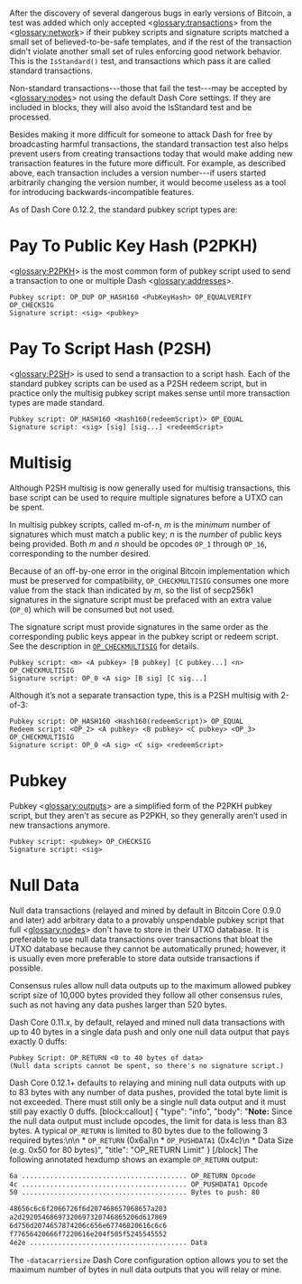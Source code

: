 After the discovery of several dangerous bugs in early versions of Bitcoin, a test was added which only accepted <<glossary:transactions>> from the <<glossary:network>> if their pubkey scripts and signature scripts matched a small set of believed-to-be-safe templates, and if the rest of the transaction didn't violate another small set of rules enforcing good network behavior. This is the `IsStandard()` test, and transactions which pass it are called standard transactions.

Non-standard transactions---those that fail the test---may be accepted by <<glossary:nodes>> not using the default Dash Core settings. If they are included in blocks, they will also avoid the IsStandard test and be processed.

Besides making it more difficult for someone to attack Dash for free by broadcasting harmful transactions, the standard transaction test also helps prevent users from creating transactions today that would make adding new transaction features in the future more difficult. For example, as described above, each transaction includes a version number---if users started arbitrarily changing the version number, it would become useless as a tool for introducing backwards-incompatible features.

As of Dash Core 0.12.2, the standard pubkey script types are:

# Pay To Public Key Hash (P2PKH)

<<glossary:P2PKH>> is the most common form of pubkey script used to send a transaction to one or multiple Dash <<glossary:addresses>>.

```
Pubkey script: OP_DUP OP_HASH160 <PubKeyHash> OP_EQUALVERIFY OP_CHECKSIG
Signature script: <sig> <pubkey>
```

# Pay To Script Hash (P2SH)

<<glossary:P2SH>> is used to send a transaction to a script hash. Each of the standard pubkey scripts can be used as a P2SH redeem script, but in practice only the multisig pubkey script makes sense until more transaction types are made standard.

```
Pubkey script: OP_HASH160 <Hash160(redeemScript)> OP_EQUAL
Signature script: <sig> [sig] [sig...] <redeemScript>
```

# Multisig

Although P2SH multisig is now generally used for multisig transactions, this base script can be used to require multiple signatures before a UTXO can be spent.

In multisig pubkey scripts, called m-of-n, *m* is the *minimum* number of signatures which must match a public key; *n* is the *number* of public keys being provided. Both *m* and *n* should be opcodes `OP_1` through `OP_16`, corresponding to the number desired.

Because of an off-by-one error in the original Bitcoin implementation which must be preserved for compatibility, `OP_CHECKMULTISIG` consumes one more value from the stack than indicated by *m*, so the list of secp256k1 signatures in the signature script must be prefaced with an extra value (`OP_0`) which will be consumed but not used.

The signature script must provide signatures in the same order as the corresponding public keys appear in the pubkey script or redeem script. See the description in [`OP_CHECKMULTISIG`](core-ref-transactions-opcodes) for details.

```
Pubkey script: <m> <A pubkey> [B pubkey] [C pubkey...] <n> OP_CHECKMULTISIG
Signature script: OP_0 <A sig> [B sig] [C sig...]
```

Although it’s not a separate transaction type, this is a P2SH multisig with 2-of-3:

```
Pubkey script: OP_HASH160 <Hash160(redeemScript)> OP_EQUAL
Redeem script: <OP_2> <A pubkey> <B pubkey> <C pubkey> <OP_3> OP_CHECKMULTISIG
Signature script: OP_0 <A sig> <C sig> <redeemScript>
```

# Pubkey

Pubkey <<glossary:outputs>> are a simplified form of the P2PKH pubkey script, but they aren’t as secure as P2PKH, so they generally aren’t used in new transactions anymore.

```
Pubkey script: <pubkey> OP_CHECKSIG
Signature script: <sig>
```

# Null Data

Null data transactions (relayed and mined by default in Bitcoin Core 0.9.0 and later) add arbitrary data to a provably unspendable pubkey script that full <<glossary:nodes>> don't have to store in their UTXO database. It is preferable to use null data transactions over transactions that bloat the UTXO database because they cannot be automatically pruned; however, it is usually even more preferable to store data outside transactions if possible.

Consensus rules allow null data outputs up to the maximum allowed pubkey script size of 10,000 bytes provided they follow all other consensus rules, such as not having any data pushes larger than 520 bytes.

Dash Core 0.11.x, by default, relayed and mined null data transactions with up to 40 bytes in a single data push and only one null data output that pays exactly 0 duffs:

```
Pubkey Script: OP_RETURN <0 to 40 bytes of data>
(Null data scripts cannot be spent, so there's no signature script.)
```

Dash Core 0.12.1+ defaults to relaying and mining null data outputs with up to 83 bytes with any number of data pushes, provided the total byte limit is not exceeded. There must still only be a single null data output and it must still pay exactly 0 duffs.
[block:callout]
{
  "type": "info",
  "body": "**Note:** Since the null data output must include opcodes, the limit for data is less than 83 bytes. A typical `OP_RETURN` is limited to 80 bytes due to the following 3 required bytes:\n\n * `OP_RETURN` (0x6a)\n * `OP_PUSHDATA1` (0x4c)\n * Data Size (e.g. 0x50 for 80 bytes)",
  "title": "OP_RETURN Limit"
}
[/block]
The following annotated hexdump shows an example `OP_RETURN` output:

``` bash
6a ......................................... OP_RETURN Opcode
4c ......................................... OP_PUSHDATA1 Opcode
50 ......................................... Bytes to push: 80

48656c6c6f2066726f6d207468657068657a203
a2d29205468697320697320746865206d617869
6d756d2074657874206c656e67746820616c6c6
f77656420666f7220616e204f505f5245545552
4e2e ....................................... Data
```

The `-datacarriersize` Dash Core configuration option allows you to set the maximum number of bytes in null data outputs that you will relay or mine.